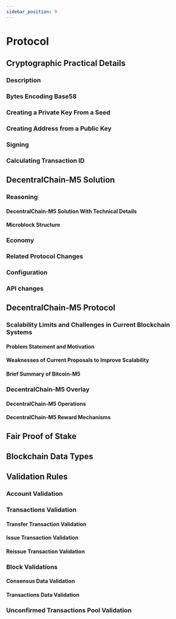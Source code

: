 ```yaml
---
sidebar_position: 9
---
```


# Protocol

## Cryptographic Practical Details

### Description

### Bytes Encoding Base58

### Creating a Private Key From a Seed

### Creating Address from a Public Key

### Signing

### Calculating Transaction ID

## DecentralChain-M5 Solution

### Reasoning

#### DecentralChain-M5 Solution With Technical Details

#### Microblock Structure

### Economy

### Related Protocol Changes

### Configuration

### API changes

## DecentralChain-M5 Protocol

### Scalability Limits and Challenges in Current Blockchain Systems

#### Problem Statement and Motivation

#### Weaknesses of Current Proposals to Improve Scalability

#### Brief Summary of Bitcoin-M5

### DecentralChain-M5 Overlay

#### DecentralChain-M5 Operations

#### DecentralChain-M5 Reward Mechanisms

## Fair Proof of Stake

## Blockchain Data Types

## Validation Rules

### Account Validation

### Transactions Validation

#### Transfer Transaction Validation

#### Issue Transaction Validation

#### Reissue Transaction Validation

### Block Validations

#### Consensus Data Validation

#### Transactions Data Validation

### Unconfirmed Transactions Pool Validation
